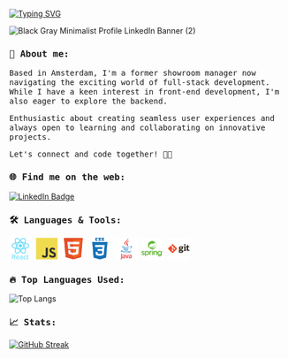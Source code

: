 [![Typing SVG](https://readme-typing-svg.demolab.com?font=Fira+Code&pause=1000&random=false&width=435&lines=%F0%9F%9A%A7+THIS+PAGE+IS+A+WORK+IN+PROGRESS+%F0%9F%9A%A7)](https://git.io/typing-svg)

![Black   Gray Minimalist Profile LinkedIn Banner (2)](https://github.com/mariannesnoodijk/mariannesnoodijk/assets/118908034/c00cf09b-5195-46b8-acef-0d83f685560b)


### <samp>👀 About me:

<samp>Based in Amsterdam, I'm a former showroom manager now navigating the exciting world of full-stack development. 
While I have a keen interest in front-end development, I'm also eager to explore the backend.</samp> 

<samp>Enthusiastic about creating seamless user experiences and always open to learning and collaborating on innovative projects. 

<samp>Let's connect and code together! 🌆🚀


### <samp>🌐 Find me on the web:
<div id="badges">
  <a href="https://www.linkedin.com/in/mariannesnoodijk/" target="_blank" rel="noopener noreferrer">
    <img src="https://img.shields.io/badge/LinkedIn-blue?style=for-the-badge&logo=linkedin&logoColor=white" alt="LinkedIn Badge"/>
  </a>
</div>

### <samp>🛠️ Languages & Tools:
<div>
    <img src="https://github.com/devicons/devicon/blob/master/icons/react/react-original-wordmark.svg" title="React" alt="React" width="40" height="40"/>&nbsp;
    <img src="https://github.com/devicons/devicon/blob/master/icons/javascript/javascript-original.svg" title="JavaScript" alt="JavaScript" width="40" height="40"/>&nbsp;
    <img src="https://github.com/devicons/devicon/blob/master/icons/html5/html5-original.svg" title="HTML5" alt="HTML" width="40" height="40"/>&nbsp;
    <img src="https://github.com/devicons/devicon/blob/master/icons/css3/css3-plain-wordmark.svg"  title="CSS3" alt="CSS" width="40" height="40"/>&nbsp;
  <img src="https://github.com/devicons/devicon/blob/master/icons/java/java-original-wordmark.svg" title="Java" alt="Java" width="40" height="40"/>&nbsp;
 <img src="https://github.com/devicons/devicon/blob/master/icons/spring/spring-original-wordmark.svg" title="Spring" alt="Spring" width="40" height="40"/>&nbsp;
   <img src="https://github.com/devicons/devicon/blob/master/icons/git/git-original-wordmark.svg" title="Git" **alt="Git" width="40" height="40"/>
          
</div>

### <samp>🔥 Top Languages Used:
![Top Langs](https://github-readme-stats.vercel.app/api/top-langs/?username=mariannesnoodijk&langs_count=8)


### <samp>📈 Stats:
[![GitHub Streak](http://github-readme-streak-stats.herokuapp.com?user=mariannesnoodijk&theme=dark&background=000000)](https://git.io/streak-stats)



<!--
**msnoodijk001/msnoodijk001** is a ✨ _special_ ✨ repository because its `README.md` (this file) appears on your GitHub profile.

Here are some ideas to get you started:

- 🔭 I’m currently working on ...
- 🌱 I’m currently learning ...
- 👯 I’m looking to collaborate on ...
- 🤔 I’m looking for help with ...
- 💬 Ask me about ...
- 📫 How to reach me: ...
- 😄 Pronouns: ...
- ⚡ Fun fact: ...

<div id="header" align="left">
  <img src="https://media.giphy.com/media/heIX5HfWgEYlW/giphy.gif" width="300"/>
</div>

[![Top Langs](https://github-readme-stats.vercel.app/api/top-langs/?username=your-github-username&layout=compact&theme=vision-friendly-dark)](https://github.com/anuraghazra/github-readme-stats)

[![Anurag's GitHub stats](https://github-readme-stats.vercel.app/api?username=mariannesnoodijk)](https://github.com/anuraghazra/github-readme-stats)
-->
